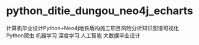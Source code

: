 # python_ditie_dungou_neo4j_echarts
计算机毕业设计Python+Neo4j地铁盾构施工项目风险分析知识图谱可视化 Python爬虫 机器学习 深度学习 人工智能 大数据毕业设计
